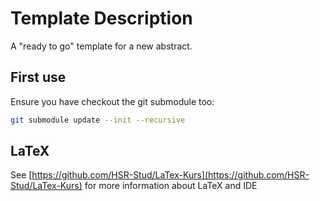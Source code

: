 # Template Description
A "ready to go" template for a new abstract.

## First use
Ensure you have checkout the git submodule too:

```bash 
git submodule update --init --recursive 
```

## LaTeX
See [https://github.com/HSR-Stud/LaTex-Kurs](https://github.com/HSR-Stud/LaTex-Kurs) for more information about LaTeX and IDE
